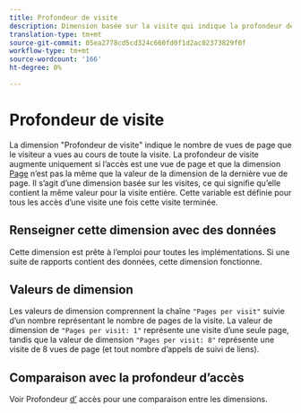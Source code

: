 ```yaml
---
title: Profondeur de visite
description: Dimension basée sur la visite qui indique la profondeur de la visite.
translation-type: tm+mt
source-git-commit: 05ea2778cd5cd324c660fd0f1d2ac02373829f0f
workflow-type: tm+mt
source-wordcount: '166'
ht-degree: 0%

---
```



# Profondeur de visite

La dimension &quot;Profondeur de visite&quot; indique le nombre de vues de page que le visiteur a vues au cours de toute la visite. La profondeur de visite augmente uniquement si l’accès est une vue de page et que la dimension [Page](page.md) n’est pas la même que la valeur de la dimension de la dernière vue de page. Il s’agit d’une dimension basée sur les visites, ce qui signifie qu’elle contient la même valeur pour la visite entière. Cette variable est définie pour tous les accès d’une visite une fois cette visite terminée.

## Renseigner cette dimension avec des données

Cette dimension est prête à l’emploi pour toutes les implémentations. Si une suite de rapports contient des données, cette dimension fonctionne.

## Valeurs de dimension

Les valeurs de dimension comprennent la chaîne `"Pages per visit"` suivie d’un nombre représentant le nombre de pages de la visite. La valeur de dimension de `"Pages per visit: 1"` représente une visite d’une seule page, tandis que la valeur de dimension `"Pages per visit: 8"` représente une visite de 8 vues de page (et tout nombre d’appels de suivi de liens).

## Comparaison avec la profondeur d’accès

Voir Profondeur [d’](hit-depth.md) accès pour une comparaison entre les dimensions.